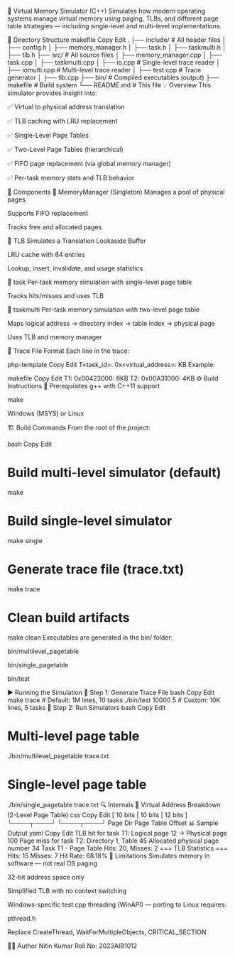 🧠 Virtual Memory Simulator (C++)
Simulates how modern operating systems manage virtual memory using paging, TLBs, and different page table strategies — including single-level and multi-level implementations.

📁 Directory Structure
makefile
Copy
Edit
.
├── include/               # All header files
│   ├── config.h
│   ├── memory_manager.h
│   ├── task.h
│   ├── taskmulti.h
│   ├── tlb.h
├── src/                   # All source files
│   ├── memory_manager.cpp
│   ├── task.cpp
│   ├── taskmulti.cpp
│   ├── io.cpp             # Single-level trace reader
│   ├── iomulti.cpp        # Multi-level trace reader
│   ├── test.cpp           # Trace generator
│   ├── tlb.cpp
├── bin/                   # Compiled executables (output)
├── makefile               # Build system
└── README.md              # This file
💡 Overview
This simulator provides insight into:

✅ Virtual to physical address translation

✅ TLB caching with LRU replacement

✅ Single-Level Page Tables

✅ Two-Level Page Tables (hierarchical)

✅ FIFO page replacement (via global memory manager)

✅ Per-task memory stats and TLB behavior

🧱 Components
🔹 MemoryManager (Singleton)
Manages a pool of physical pages

Supports FIFO replacement

Tracks free and allocated pages

🔹 TLB
Simulates a Translation Lookaside Buffer

LRU cache with 64 entries

Lookup, insert, invalidate, and usage statistics

🔹 task
Per-task memory simulation with single-level page table

Tracks hits/misses and uses TLB

🔹 taskmulti
Per-task memory simulation with two-level page table

Maps logical address → directory index → table index → physical page

Uses TLB and memory manager

🧪 Trace File Format
Each line in the trace:

php-template
Copy
Edit
T<task_id>: 0x<virtual_address>: <size>KB
Example:

makefile
Copy
Edit
T1: 0x00423000: 8KB
T2: 0x00A31000: 4KB
⚙️ Build Instructions
🔧 Prerequisites
g++ with C++11 support

make

Windows (MSYS) or Linux

🏗️ Build Commands
From the root of the project:

bash
Copy
Edit
# Build multi-level simulator (default)
make

# Build single-level simulator
make single

# Generate trace file (trace.txt)
make trace

# Clean build artifacts
make clean
Executables are generated in the bin/ folder:

bin/multilevel_pagetable

bin/single_pagetable

bin/test

▶️ Running the Simulation
🔹 Step 1: Generate Trace File
bash
Copy
Edit
make trace               # Default: 1M lines, 10 tasks
./bin/test 10000 5       # Custom: 10K lines, 5 tasks
🔹 Step 2: Run Simulators
bash
Copy
Edit
# Multi-level page table
./bin/multilevel_pagetable trace.txt

# Single-level page table
./bin/single_pagetable trace.txt
🔍 Internals
🧠 Virtual Address Breakdown (2-Level Page Table)
css
Copy
Edit
[ 10 bits | 10 bits | 12 bits ]
   └────┬────┘  └────┬────┘
 Page Dir     Page Table   Offset
📊 Sample Output
yaml
Copy
Edit
TLB hit for task T1: Logical page 12 -> Physical page 100
Page miss for task T2: Directory 1, Table 45
Allocated physical page number 34
Task T1 - Page Table Hits: 20, Misses: 2
=== TLB Statistics ===
Hits: 15
Misses: 7
Hit Rate: 68.18%
🚧 Limitations
Simulates memory in software — not real OS paging

32-bit address space only

Simplified TLB with no context switching

Windows-specific test.cpp threading (WinAPI) — porting to Linux requires:

pthread.h

Replace CreateThread, WaitForMultipleObjects, CRITICAL_SECTION

👨‍💻 Author
Nitin Kumar
Roll No: 2023AIB1012